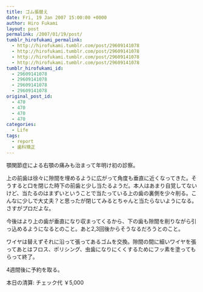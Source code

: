 ```yaml
---
title: ゴム張替え
date: Fri, 19 Jan 2007 15:00:00 +0000
author: Hiro Fukami
layout: post
permalink: /2007/01/19/post/
tumblr_hirofukami_permalink:
  - http://hirofukami.tumblr.com/post/29609141078
  - http://hirofukami.tumblr.com/post/29609141078
  - http://hirofukami.tumblr.com/post/29609141078
  - http://hirofukami.tumblr.com/post/29609141078
tumblr_hirofukami_id:
  - 29609141078
  - 29609141078
  - 29609141078
  - 29609141078
original_post_id:
  - 470
  - 470
  - 470
  - 470
categories:
  - Life
tags:
  - report
  - 歯科矯正
---
```

<div class="section">
  <p>
    顎関節症による右顎の痛みも治まって年明け初の診察。
  </p>
  
  <p>
    上の前歯は徐々に隙間を埋めるように広がって角度も垂直に近くなってきた。そうすると口を閉じた時下の前歯と少し当たるようだ。本人はあまり自覚してないけど、当たるのはまずいということで当たっている上の歯の裏側を少々削る。こんなに少しで大丈夫？と思ったが閉じてみるとちゃんと当たらないようになる。さすがプロだよな。
  </p>
  
  <p>
    今後はより上の歯が垂直になり収まってくるから、下の歯も隙間を削りながら引っ込めるようになるとのこと。あと2,3回後からそうなるだろうとのこと。
  </p>
  
  <p>
    ワイヤは替えずそれに沿って張ってあるゴムを交換。隙間の間に細いワイヤを張ってあとはフロス、ポリシング、虫歯になりにくくするためにフッ素を塗ってもらって終了。
  </p>
  
  <p>
    4週間後に予約を取る。
  </p>
  
  <p>
    本日の清算: チェック代 ￥5,000
  </p>
</div>